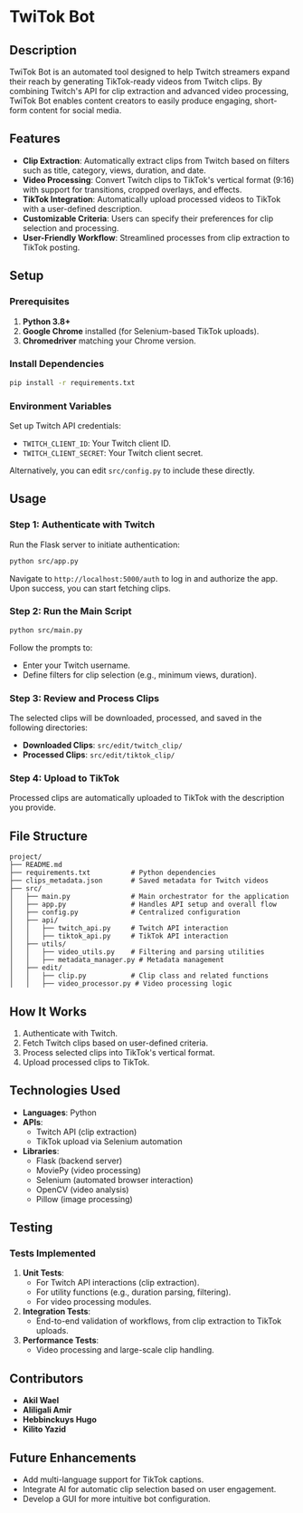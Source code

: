 TwiTok Bot
==========

Description
-----------
TwiTok Bot is an automated tool designed to help Twitch streamers expand their reach by generating TikTok-ready videos from Twitch clips. By combining Twitch's API for clip extraction and advanced video processing, TwiTok Bot enables content creators to easily produce engaging, short-form content for social media.

Features
--------
- **Clip Extraction**: Automatically extract clips from Twitch based on filters such as title, category, views, duration, and date.
- **Video Processing**: Convert Twitch clips to TikTok's vertical format (9:16) with support for transitions, cropped overlays, and effects.
- **TikTok Integration**: Automatically upload processed videos to TikTok with a user-defined description.
- **Customizable Criteria**: Users can specify their preferences for clip selection and processing.
- **User-Friendly Workflow**: Streamlined processes from clip extraction to TikTok posting.

Setup
-----
### Prerequisites
1. **Python 3.8+**
2. **Google Chrome** installed (for Selenium-based TikTok uploads).
3. **Chromedriver** matching your Chrome version.

### Install Dependencies
```bash
pip install -r requirements.txt
```

### Environment Variables
Set up Twitch API credentials:
- `TWITCH_CLIENT_ID`: Your Twitch client ID.
- `TWITCH_CLIENT_SECRET`: Your Twitch client secret.

Alternatively, you can edit `src/config.py` to include these directly.

Usage
-----
### Step 1: Authenticate with Twitch
Run the Flask server to initiate authentication:
```bash
python src/app.py
```
Navigate to `http://localhost:5000/auth` to log in and authorize the app. Upon success, you can start fetching clips.

### Step 2: Run the Main Script
```bash
python src/main.py
```
Follow the prompts to:
- Enter your Twitch username.
- Define filters for clip selection (e.g., minimum views, duration).

### Step 3: Review and Process Clips
The selected clips will be downloaded, processed, and saved in the following directories:
- **Downloaded Clips**: `src/edit/twitch_clip/`
- **Processed Clips**: `src/edit/tiktok_clip/`

### Step 4: Upload to TikTok
Processed clips are automatically uploaded to TikTok with the description you provide.

File Structure
--------------
```
project/
├── README.md
├── requirements.txt          # Python dependencies
├── clips_metadata.json       # Saved metadata for Twitch videos
├── src/
│   ├── main.py               # Main orchestrator for the application
│   ├── app.py                # Handles API setup and overall flow
│   ├── config.py             # Centralized configuration
│   ├── api/
│   │   ├── twitch_api.py     # Twitch API interaction
│   │   ├── tiktok_api.py     # TikTok API interaction
│   ├── utils/
│   │   ├── video_utils.py    # Filtering and parsing utilities
│   │   ├── metadata_manager.py # Metadata management
│   ├── edit/
│   │   ├── clip.py           # Clip class and related functions
│   │   ├── video_processor.py # Video processing logic
```

How It Works
------------
1. Authenticate with Twitch.
2. Fetch Twitch clips based on user-defined criteria.
3. Process selected clips into TikTok's vertical format.
4. Upload processed clips to TikTok.

Technologies Used
-----------------
- **Languages**: Python
- **APIs**:
  - Twitch API (clip extraction)
  - TikTok upload via Selenium automation
- **Libraries**:
  - Flask (backend server)
  - MoviePy (video processing)
  - Selenium (automated browser interaction)
  - OpenCV (video analysis)
  - Pillow (image processing)

Testing
-------
### Tests Implemented
1. **Unit Tests**:
   - For Twitch API interactions (clip extraction).
   - For utility functions (e.g., duration parsing, filtering).
   - For video processing modules.
2. **Integration Tests**:
   - End-to-end validation of workflows, from clip extraction to TikTok uploads.
3. **Performance Tests**:
   - Video processing and large-scale clip handling.

Contributors
------------
- **Akil Wael**
- **Aliligali Amir**
- **Hebbinckuys Hugo**
- **Kilito Yazid**

Future Enhancements
-------------------
- Add multi-language support for TikTok captions.
- Integrate AI for automatic clip selection based on user engagement.
- Develop a GUI for more intuitive bot configuration.
